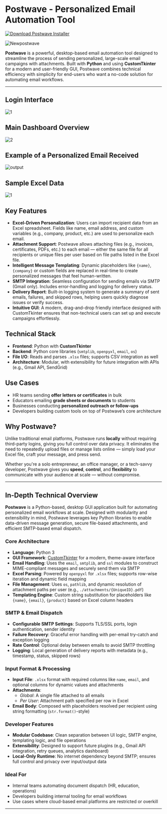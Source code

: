 # Postwave - Personalized Email Automation Tool
[![Download Postwave Installer](https://img.shields.io/badge/Download-Postwave%20Installer-blue?style=flat&logo=github&logoColor=white)](https://github.com/pratap-raghav/Postwave-Installer/releases/download/Postwave-Installer/Postwave-Installer.exe)

![Newpostwave](https://github.com/user-attachments/assets/626a5840-64b2-4d94-89ff-e09acc6f1263)

**Postwave** is a powerful, desktop-based email automation tool designed to streamline the process of sending personalized, large-scale email campaigns with attachments. Built with **Python** and using **CustomTkinter** for a modern and user-friendly GUI, Postwave combines technical efficiency with simplicity for end-users who want a no-code solution for automating email workflows.

---

## Login Interface
![1](https://github.com/user-attachments/assets/68c78cf3-62ca-43e4-8c69-4a8edff26a8b)
## Main Dashboard Overview
![2](https://github.com/user-attachments/assets/9a93beaf-c51b-447c-a046-70755f552036)
## Example of a Personalized Email Received
![output](https://github.com/user-attachments/assets/758f5b75-955b-4280-8cde-cf798bf1323d)
## Sample Excel Data
![1](https://github.com/user-attachments/assets/a45bd3b6-0b02-4135-8c09-a061cf8c0a73)

## Key Features

- **Excel-Driven Personalization**: Users can import recipient data from an Excel spreadsheet. Fields like name, email address, and custom variables (e.g., company, product, etc.) are used to personalize each email.  
- **Attachment Support**: Postwave allows attaching files (e.g., invoices, certificates, PDFs, etc.) to each email — either the same file for all recipients or unique files per user based on file paths listed in the Excel file.  
- **Intelligent Message Templating**: Dynamic placeholders like `{name}`, `{company}` or custom fields are replaced in real-time to create personalized messages that feel human-written.  
- **SMTP Integration**: Seamless configuration for sending emails via SMTP (Gmail only). Includes error-handling and logging for delivery status.  
- **Delivery Report**: Built-in logging system to generate a summary of sent emails, failures, and skipped rows, helping users quickly diagnose issues or verify success.  
- **Intuitive GUI**: A modern, drag-and-drop friendly interface designed with CustomTkinter ensures that non-technical users can set up and execute campaigns effortlessly.  

## Technical Stack

- **Frontend**: Python with **CustomTkinter**  
- **Backend**: Python core libraries (`smtplib`, `openpyxl`, `email`, `os`)  
- **File I/O**: Reads and parses `.xlsx` files; supports CSV integration as well  
- **Architecture**: Modular, with extensibility for future integration with APIs (e.g., Gmail API, SendGrid)  

## Use Cases

- HR teams sending **offer letters or certificates** in bulk  
- Educators emailing **grade sheets or documents** to students  
- Businesses conducting **personalized outreach or follow-ups**  
- Developers building custom tools on top of Postwave’s core architecture  

## Why Postwave?

Unlike traditional email platforms, Postwave runs **locally** without requiring third-party logins, giving you full control over data privacy. It eliminates the need to repeatedly upload files or manage lists online — simply load your Excel file, craft your message, and press send.

Whether you're a solo entrepreneur, an office manager, or a tech-savvy developer, Postwave gives you **speed**, **control**, and **flexibility** to communicate with your audience at scale — without compromise.

---

## In-Depth Technical Overview

**Postwave** is a Python-based, desktop GUI application built for automating personalized email workflows at scale. Designed with modularity and extensibility in mind, Postwave leverages key Python libraries to enable data-driven message generation, secure file-based attachments, and efficient SMTP-based email dispatch.

### Core Architecture

- **Language**: Python 3  
- **GUI Framework**: [CustomTkinter](https://github.com/TomSchimansky/CustomTkinter) for a modern, theme-aware interface  
- **Email Handling**: Uses the `email`, `smtplib`, and `ssl` modules to construct MIME-compliant messages and securely send them via SMTP  
- **Excel Parsing**: Powered by `openpyxl` for `.xlsx` files; supports row-wise iteration and dynamic field mapping  
- **File Management**: Uses `os`, `pathlib`, and dynamic resolution of attachment paths per user (e.g., `./attachments/{UniqueID}.pdf`)  
- **Templating Engine**: Custom string substitution for placeholders like `{name}`, `{email}`, `{product}` based on Excel column headers  

### SMTP & Email Dispatch

- **Configurable SMTP Settings**: Supports TLS/SSL ports, login authentication, sender identity  
- **Failure Recovery**: Graceful error handling with per-email try-catch and exception logging  
- **Rate Control**: Optional delay between emails to avoid SMTP throttling  
- **Logging**: Local generation of delivery reports with metadata (e.g., timestamp, status, skipped rows)  

### Input Format & Processing

- **Input File**: `.xlsx` format with required columns like `name`, `email`, and optional columns for dynamic values and attachments  
- **Attachments**:  
  - *Global*: A single file attached to all emails  
  - *Per User*: Attachment path specified per row in Excel  
- **Email Body**: Composed with placeholders resolved per recipient using string formatting (`str.format()`-style)  

### Developer Features

- **Modular Codebase**: Clean separation between UI logic, SMTP engine, templating logic, and file operations  
- **Extensibility**: Designed to support future plugins (e.g., Gmail API integration, retry queues, analytics dashboard)  
- **Local-Only Runtime**: No internet dependency beyond SMTP; ensures full control and privacy over input/output data  

### Ideal For

- Internal teams automating document dispatch (HR, education, operations)  
- Developers building internal tooling for email workflows  
- Use cases where cloud-based email platforms are restricted or overkill  

---
